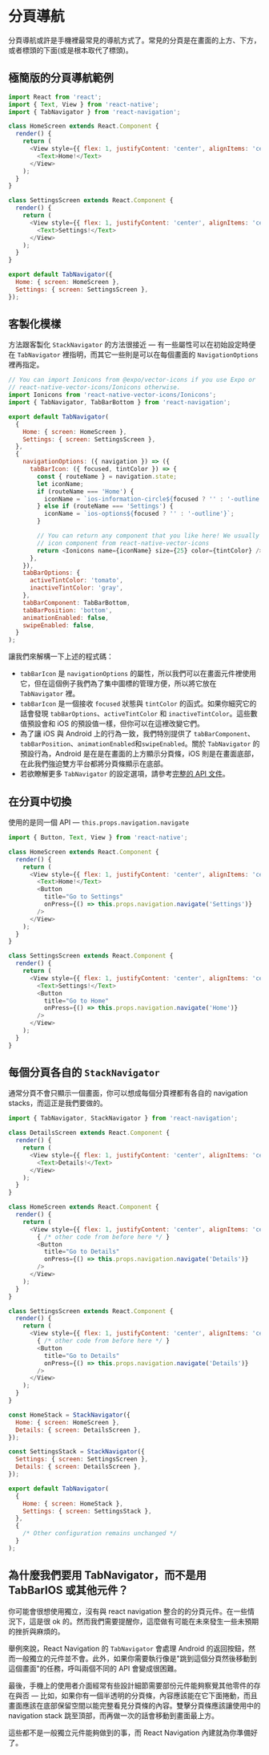 # 分頁導航

分頁導航或許是手機裡最常見的導航方式了。常見的分頁是在畫面的上方、下方，或者標頭的下面(或是根本取代了標頭)。

## 極簡版的分頁導航範例

```javascript
import React from 'react';
import { Text, View } from 'react-native';
import { TabNavigator } from 'react-navigation';

class HomeScreen extends React.Component {
  render() {
    return (
      <View style={{ flex: 1, justifyContent: 'center', alignItems: 'center' }}>
        <Text>Home!</Text>
      </View>
    );
  }
}

class SettingsScreen extends React.Component {
  render() {
    return (
      <View style={{ flex: 1, justifyContent: 'center', alignItems: 'center' }}>
        <Text>Settings!</Text>
      </View>
    );
  }
}

export default TabNavigator({
  Home: { screen: HomeScreen },
  Settings: { screen: SettingsScreen },
});
```

## 客製化模樣

方法跟客製化 `StackNavigator` 的方法很接近  — 有一些屬性可以在初始設定時便在 `TabNavigator` 裡指明，而其它一些則是可以在每個畫面的 `NavigationOptions` 裡再指定。

````javascript
// You can import Ionicons from @expo/vector-icons if you use Expo or
// react-native-vector-icons/Ionicons otherwise.
import Ionicons from 'react-native-vector-icons/Ionicons';
import { TabNavigator, TabBarBottom } from 'react-navigation';

export default TabNavigator(
  {
    Home: { screen: HomeScreen },
    Settings: { screen: SettingsScreen },
  },
  {
    navigationOptions: ({ navigation }) => ({
      tabBarIcon: ({ focused, tintColor }) => {
        const { routeName } = navigation.state;
        let iconName;
        if (routeName === 'Home') {
          iconName = `ios-information-circle${focused ? '' : '-outline'}`;
        } else if (routeName === 'Settings') {
          iconName = `ios-options${focused ? '' : '-outline'}`;
        }

        // You can return any component that you like here! We usually use an
        // icon component from react-native-vector-icons
        return <Ionicons name={iconName} size={25} color={tintColor} />;
      },
    }),
    tabBarOptions: {
      activeTintColor: 'tomato',
      inactiveTintColor: 'gray',
    },
    tabBarComponent: TabBarBottom,
    tabBarPosition: 'bottom',
    animationEnabled: false,
    swipeEnabled: false,
  }
);
````

讓我們來解構一下上述的程式碼：

- `tabBarIcon` 是 `navigationOptions` 的屬性，所以我們可以在畫面元件裡使用它，但在這個例子我們為了集中圖標的管理方便，所以將它放在 `TabNavigator` 裡。
- `tabBarIcon` 是一個接收 `focused` 狀態與 `tintColor` 的函式。如果你細究它的話會發現 `tabBarOptions`、`activeTintColor` 和 `inactiveTintColor`。這些數值預設會和 iOS 的預設值一樣，但你可以在這裡改變它們。
- 為了讓 iOS 與 Android 上的行為一致，我們特別提供了 `tabBarComponent`、`tabBarPosition`、`animationEnabled`和`swipeEnabled`。關於 `TabNavigator` 的預設行為，Android 是在是在畫面的上方顯示分頁條，iOS 則是在畫面底部，在此我們強迫雙方平台都將分頁條顯示在底部。
- 若欲瞭解更多 `TabNavigator` 的設定選項，請參考[完整的 API 文件](https://reactnavigation.org/docs/tab-navigator.html)。



## 在分頁中切換

使用的是同一個 API —  `this.props.navigation.navigate`

```javascript
import { Button, Text, View } from 'react-native';

class HomeScreen extends React.Component {
  render() {
    return (
      <View style={{ flex: 1, justifyContent: 'center', alignItems: 'center' }}>
        <Text>Home!</Text>
        <Button
          title="Go to Settings"
          onPress={() => this.props.navigation.navigate('Settings')}
        />
      </View>
    );
  }
}

class SettingsScreen extends React.Component {
  render() {
    return (
      <View style={{ flex: 1, justifyContent: 'center', alignItems: 'center' }}>
        <Text>Settings!</Text>
        <Button
          title="Go to Home"
          onPress={() => this.props.navigation.navigate('Home')}
        />
      </View>
    );
  }
}
```

## 每個分頁各自的 `StackNavigator`

通常分頁不會只顯示一個畫面，你可以想成每個分頁裡都有各自的 navigation stacks，而這正是我們要做的。

```javascript
import { TabNavigator, StackNavigator } from 'react-navigation';

class DetailsScreen extends React.Component {
  render() {
    return (
      <View style={{ flex: 1, justifyContent: 'center', alignItems: 'center' }}>
        <Text>Details!</Text>
      </View>
    );
  }
}

class HomeScreen extends React.Component {
  render() {
    return (
      <View style={{ flex: 1, justifyContent: 'center', alignItems: 'center' }}>
        { /* other code from before here */ }
        <Button
          title="Go to Details"
          onPress={() => this.props.navigation.navigate('Details')}
        />
      </View>
    );
  }
}

class SettingsScreen extends React.Component {
  render() {
    return (
      <View style={{ flex: 1, justifyContent: 'center', alignItems: 'center' }}>
        { /* other code from before here */ }
        <Button
          title="Go to Details"
          onPress={() => this.props.navigation.navigate('Details')}
        />
      </View>
    );
  }
}

const HomeStack = StackNavigator({
  Home: { screen: HomeScreen },
  Details: { screen: DetailsScreen },
});

const SettingsStack = StackNavigator({
  Settings: { screen: SettingsScreen },
  Details: { screen: DetailsScreen },
});

export default TabNavigator(
  {
    Home: { screen: HomeStack },
    Settings: { screen: SettingsStack },
  },
  {
    /* Other configuration remains unchanged */
  }
);
```

## 為什麼我們要用 TabNavigator，而不是用 TabBarIOS 或其他元件？

你可能會很想使用獨立，沒有與 react navigation 整合的的分頁元件。在一些情況下，這是很 ok 的。然而我們需要提醒你，這麼做有可能在未來發生一些未預期的挫折與麻煩的。

舉例來說，React Navigation 的 `TabNavigator` 會處理 Android 的返回按鈕，然而一般獨立的元件並不會。此外，如果你需要執行像是"跳到這個分頁然後移動到這個畫面"的任務，呼叫兩個不同的 API 會變成很困難。

最後，手機上的使用者介面經常有些設計細節需要部份元件能夠察覺其他零件的存在與否 — 比如，如果你有一個半透明的分頁條，內容應該能在它下面捲動，而且畫面應該在底部保留空間以能完整看見分頁條的內容。雙擊分頁條應該讓使用中的 navigation stack 跳至頂部，而再做一次的話會移動到畫面最上方。

這些都不是一般獨立元件能夠做到的事，而 React Navigation 內建就為你準備好了。